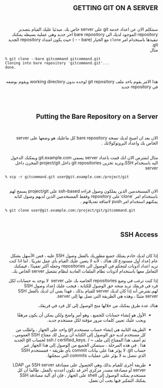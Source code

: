 
<div dir="rtl" align="right" >

## GETTING GIT ON A SERVER

</br>

سنتكلم الان عن اعداد خدمة git على server خاص بك. مبدئيا عليك القيام بتصدير repository الموجود لديك الى bare repository اخر جديد وهي عملية بسيطه يمكنك تنفيذها باستخدام امر `clone` مع الخيار (bare - - ) حيث يكون امتداد repository الجديد git. 
</br>
مثال 

<div dir="ltr" align="left">

```
% git clone --bare gitcommand gitcommand.git
Cloning into bare repository 'gitcommand.git'...
done.

```
</div>
</br>
هذا الامر يقوم باخد ملف git repository   لوحده بدون working directory  ويقوم بوضعه في repository جديد 

</br></br>

## Putting the Bare Repository on a Server
</br>

الان بعد ان اصبح لديك نسخة bare repository كل ماعليك هو وضعها على server الخاص بك واعداد البروتوكولاتك .

</br>
مثال لنفترض الان انك قمت باعداد server يسمى git.example.com ويمكنك الدخول اليه باستخدام SSH،وتريد تخزين git repositories داخل  project/git  المخزن داخل server 
<div dir="ltr" align="left">

```
% scp -r gitcommand.git user@git.example.com:/project/git
```
</div>

</br>
الان المستخدمين الذين يملكون وصول قراءه ssh-based على project/git  يسمح لهم  باستخدام امر `clone`على repository وفقط المستخدمين الذين لديهم وصول كتابه يمكنهم استخدام امر push لاضافة تعديلاتهم .
<div dir="ltr" align="left">

```
% git clone user@git.example.com:/project/git/gitcommand.git 
```
</div>
</br>

## SSH Access

</br>

إذا كان لديك خادم يمتلك جميع مطوريك بالفعل وصول SSH عليه ، فمن الأسهل بشكل عام إعداد أول مستودع لك هناك ، لأنه لا يتعين عليك القيام بأي عمل تقريبًا . اما اذا  كنت تريد اعداد أذونات لتتحكم في الوصول الى repositories وجعله أكثر تعقيدًا ، فيمكنك التعامل معها باستخدام أذونات نظام الملفات العادية لنظام تشغيل server الخاص بك.

إذا كنت ترغب في وضع repositories الخاصه بك على server  لا يوجد به حسابات لكل فرد في فريقك تريد منحه حق الوصول للكتابة ، فيجب عليك إعداد وصول SSH لهم.نفترض أنه إذا كان لديك server  للقيام بذلك ، فهذا يعني أن لديك بالفعل SSH server  مثبتًا ، وهذه هي الطريقة التي تصل بها إلى server.

هناك عدة طرق يمكنك من خلالها منح الوصول إلى كل فرد في فريقك. 

* الأول هو إنشاء حسابات للجميع ، وهو أمر واضح ولكن يمكن أن يكون مرهقًا ويجب عليك تعيين كلمات مرور مؤقتة لكل مستخدم جديد.

* الطريقة الثانية هي إنشاء حساب مستخدم git واحد على الجهاز ، واطلب من كل مستخدم لديه حق الوصول إلى الكتابة أن يرسل لك مفتاح SSH العمومي ، ثم أضف هذا المفتاح إلى ملف ~ / .ssh / certified_keys لحساب git الجديد هذا . في هذه المرحلة ، سيتمكن الجميع من الوصول إلى هذا الجهاز عبر حساب git. لا يؤثر هذا على بيانات commit بأي طريقة - فمستخدم SSH الذي تتصل به لا يؤثر على عمليات commits التي سجلتها.

*  طريقة أخرى للقيام بذلك وهي الحصول على مصادقة SSH server من LDAP server أو  مصادقة مصدر مركزي آخر قد تكون أعددته بالفعل. طالما أن كل مستخدم يمكنه الوصول إلى shell على الجهاز ، فإن أي آلية مصادقة SSH يمكنك التفكير فيها يجب أن تعمل.
</div>
